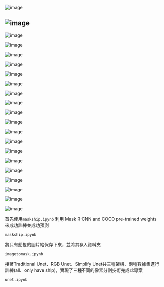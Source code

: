 ![image](https://github.com/03053020ITE/ship-detection/blob/master/abstract.PNG)

![image](https://github.com/03053020ITE/ship-detection/blob/master/7.PNG)
-------------------------------------------------------------------------------
![image](https://github.com/03053020ITE/ship-detection/blob/master/1.PNG)

![image](https://github.com/03053020ITE/ship-detection/blob/master/2.PNG)

![image](https://github.com/03053020ITE/ship-detection/blob/master/3.PNG)

![image](https://github.com/03053020ITE/ship-detection/blob/master/4.PNG)

![image](https://github.com/03053020ITE/ship-detection/blob/master/5.PNG)

![image](https://github.com/03053020ITE/ship-detection/blob/master/6.PNG)

![image](https://github.com/03053020ITE/ship-detection/blob/master/8.PNG)

![image](https://github.com/03053020ITE/ship-detection/blob/master/traditional%20unet%20image.PNG)

![image](https://github.com/03053020ITE/ship-detection/blob/master/traditional%20unet%20score%20image.PNG)

![image](https://github.com/03053020ITE/ship-detection/blob/master/traditional%20unet%20prdeict%20image.PNG)

![image](https://github.com/03053020ITE/ship-detection/blob/master/rgb%20unet%20image.PNG)

![image](https://github.com/03053020ITE/ship-detection/blob/master/rgb%20unet%20score%20image.PNG)

![image](https://github.com/03053020ITE/ship-detection/blob/master/rgb%20unet%20prdeict%20image.PNG)

![image](https://github.com/03053020ITE/ship-detection/blob/master/simplify%20unet%20image.PNG)

![image](https://github.com/03053020ITE/ship-detection/blob/master/simplify%20unet%20train.PNG)

![image](https://github.com/03053020ITE/ship-detection/blob/master/simplify%20unet%20score%20image.PNG)

![image](https://github.com/03053020ITE/ship-detection/blob/master/simplify%20unet%20prdeict%20image.PNG)

![image](https://github.com/03053020ITE/ship-detection/blob/master/simplify%20unet%20prdeict%20image2.PNG)

![image](https://github.com/03053020ITE/ship-detection/blob/master/simplify%20unet%20prdeict%20image3.PNG)

首先使用`maskship.ipynb` 利用 Mask R-CNN and COCO pre-trained weights 來成功訓練並成功預測
```
maskship.ipynb
```

將只有船隻的圖片給保存下來，並將其存入資料夾

```
imagetomask.ipynb
```
接著Traditional Unet、RGB Unet、Simplify Unet共三種架構、兩種數據集進行訓練(all、only have ship)，實現了三種不同的像素分割技術完成此專案

```
unet.ipynb
``` 